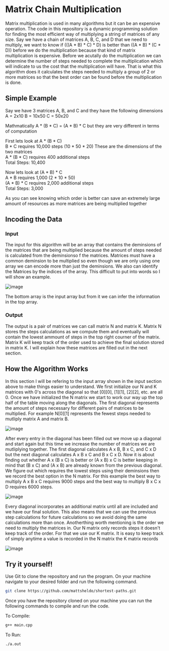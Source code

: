 # Matrix Chain Multiplication

Matrix multiplication is used in many algorithms but it can be an expensive operation. The code in this repository is a dynamic programming solution for finding the most efficient way of  multiplying a string of matrices of any size. Say we have a chain of matrices A, B, C, and D that we need to multiply, we want to know if (((A * B) * C) * D) is better than ((A * B) * (C * D)) before we do the multiplication because that kind of matrix multiplication is expensive. Before we acutally do the multiplication we can determine the number of steps needed to complete the multiplication which will indicate to us the cost that the multiplication will have. That is what this algorithm does it calculates the steps needed to multiply a group of 2 or more matrices so that the best order can be found before the multiplication is done.

## Simple Example

Say we have 3 matrices A, B, and C and they have the following dimensions
A = 2x10
B = 10x50
C = 50x20

Mathmatically A * (B * C) = (A * B) * C but they are very different in terms of computation

First lets look at A * (B * C)<br>
B * C requires 10,000 steps (10 * 50 * 20) These are the dimensions of the two matrices<br>
A * (B * C) requires 400 additional steps<br>
Total Steps: 10,400

Now lets look at (A * B) * C<br>
A * B requires 1,000 (2 * 10 * 50)<br>
(A * B) * C requires 2,000 additional steps<br>
Total Steps: 3,000

As you can see knowing which order is better can save an extremely large amount of resources as more matrices are being multiplied together

## Incoding the Data

### Input
The input for this algorithm will be an array that contains the deminsions of the matrices that are being multiplied because the amount of steps needed is calculated from the deminsionso f the matrices. Matrices must have a common deminsion to be multiplied so even though we are only using one array we can encode more than just the deminsions. We also can identify the Matrices by the indices of the array. This difficult to put into words so I will show an example.

![image](https://user-images.githubusercontent.com/83359136/117325112-6e8faa80-ae5e-11eb-997e-44937a952569.png)

The bottom array is the input array but from it we can infer the information in the top array.

### Output
The output is a pair of matrices we can call matrix N and matrix K. Matrix N stores the steps calculations as we compute them and eventually will contain the lowest ammount of steps in the top right courner of the matrix. Matrix K will keep track of the order used to achieve the final solution stored in matrix K. I will explain how these matrices are filled out in the next section.

## How the Algorithm Works

In this section I will be refering to the input array shown in the input section above to make things easier to understand. We first initialize our N and K matrices with 0's across the diagonal so that [0][0], [1][1], [2][2], etc. are all 0. Once we have initialized the N matrix we start to work our way up the top half of the table moving along the diagonals. The first diagonal represents the amount of steps necessary for different pairs of matrices to be multiplied. For example N[0][1] represents the fewest steps needed to mutliply matrix A and matrix B. 

![image](https://user-images.githubusercontent.com/83359136/118015607-777ef100-b322-11eb-91de-19810b649ed5.png)

After every entry in the diagonal has been filled out we move up a diagonal and start again but this time we increase the number of matrices we are mutliplying together. The first diagonal calculates A x B, B x C, and C x D but the next diagonal calculates A x B x C and B x C x D. Now it is about finding out whether A x (B x C) is better or (A x B) x C is better keeping in mind that (B x C) and (A x B) are already known from the previous diagonal. We figure out which requires the lowest steps using their deminsions then we record the best option in the N matrix. For this example the best way to multiply A x B x C requires 9000 steps and the best way to multiply B x C x D requires 6000 steps.

![image](https://user-images.githubusercontent.com/83359136/118015690-8f567500-b322-11eb-80ff-d5ac244ddf99.png)

Every diagonal incorporates an additional matrix until all are included and we have our final solution. This also means that we can use the previous step calculations for future calculations so we avoid doing the same calculations more than once. Anotherthing worth mentioning is the order we need to multiply the matrices in. Our N matrix only records steps it doesn't keep track of the order. For that we use our K matrix. It is easy to keep track of simply anytime a value is recorded in the N matrix the K matrix records 

![image](https://user-images.githubusercontent.com/83359136/118015720-98474680-b322-11eb-8d49-72ee46caf1ad.png)

## Try it yourself!

Use Git to clone the repository and run the program. On your machine navigate to your desired folder and run the following command.

```bash
git clone https://github.com/mattsheldo/shortest-paths.git
```

Once you have the repository cloned on your machine you can run the following commands to compile and run the code.

To Compile:
```bash
g++ main.cpp
```
To Run:
```bash
./a.out
```

